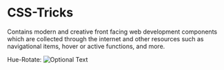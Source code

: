 # CSS-Tricks
Contains modern and creative front facing web development components which are collected through the internet and other resources 
such as navigational items, hover or active functions, and more.

Hue-Rotate:
![Optional Text](../master/Trick-Images/Hue-Rotate.png)
